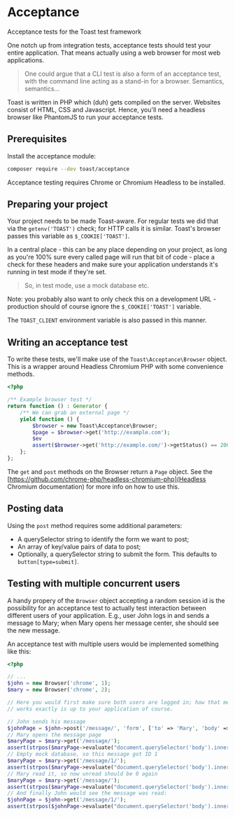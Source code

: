 # Acceptance
Acceptance tests for the Toast test framework

One notch up from integration tests, acceptance tests should test your entire
application. That means actually using a web browser for most web applications.

> One could argue that a CLI test is also a form of an acceptance test, with the
> command line acting as a stand-in for a browser. Semantics, semantics...

Toast is written in PHP which (duh) gets compiled on the server. Websites
consist of HTML, CSS and Javascript. Hence, you'll need a headless browser like
PhantomJS to run your acceptance tests.

## Prerequisites
Install the acceptance module:

```bash
composer require --dev toast/acceptance
```

Acceptance testing requires Chrome or Chromium Headless to be installed.

## Preparing your project
Your project needs to be made Toast-aware. For regular tests we did that via
the `getenv('TOAST')` check; for HTTP calls it is similar. Toast's browser
passes this variable as `$_COOKIE['TOAST']`.

In a central place - this can be any place depending on your project, as long as
you're 100% sure every called page will run that bit of code - place a check for
these headers and make sure your application understands it's running in test
mode if they're set.

> So, in test mode, use a mock database etc.

Note: you probably also want to only check this on a development URL -
production should of course ignore the `$_COOKIE['TOAST']` variable.

The `TOAST_CLIENT` environment variable is also passed in this manner.

## Writing an acceptance test
To write these tests, we'll make use of the `Toast\Acceptance\Browser` object.
This is a wrapper around Headless Chromium PHP with some convenience methods.

```php
<?php

/** Example browser test */
return function () : Generator {
    /** We can grab an external page */
    yield function () {
        $browser = new Toast\Acceptance\Browser;
        $page = $browser->get('http://example.com');
        $ev
        assert($browser->get('http://example.com/')->getStatus() == 200);
    };
};
```

The `get` and `post` methods on the Browser return a `Page` object. See the
[https://github.com/chrome-php/headless-chromium-php](Headless Chromium
documentation) for more info on how to use this.

## Posting data
Using the `post` method requires some additional parameters:

- A querySelector string to identify the form we want to post;
- An array of key/value pairs of data to post;
- Optionally, a querySelector string to submit the form. This defaults to
  `button[type=submit]`.

## Testing with multiple concurrent users
A handy propery of the `Browser` object accepting a random session id is the
possibility for an acceptance test to actually test interaction between
different users of your application. E.g., user John logs in and sends a message
to Mary; when Mary opens her message center, she should see the new message.

An acceptance test with multiple users would be implemented something like this:

```php
<?php

// ...
$john = new Browser('chrome', 1);
$mary = new Browser('chrome', 2);

// Here you would first make sure both users are logged in; how that mechanism
// works exactly is up to your application of course.

// John sends his message
$johnPage = $john->post('/message/', 'form', ['to' => 'Mary', 'body' => 'Hi Mary!']);
// Mary opens the message page
$maryPage = $mary->get('/message/');
assert(strpos($maryPage->evaluate("document.querySelector('body').innerHTML")->getReturnValue(), 'Unread: 1') !== false);
// Empty mock database, so this message got ID 1
$maryPage = $mary->get('/message/1/');
assert(strpos($maryPage->evaluate("document.querySelector('body').innerHTML")->getReturnValue(), 'From: John') !== false);
// Mary read it, so now unread should be 0 again
$maryPage = $mary->get('/message/');
assert(strpos($maryPage->evaluate("document.querySelector('body').innerHTML")->getReturnValue(), 'Unread: 0') !== false);
// And finally John would see the message was read:
$johnPage = $john->get('/message/1/');
assert(strpos($johnPage->evaluate("document.querySelector('body').innerHTML")->getReturnValue(), 'Status: read') !== false);
```

